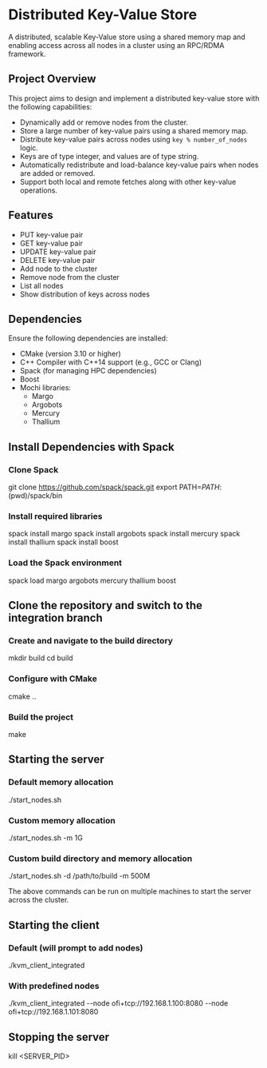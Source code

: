 # Distributed Key-Value Store

A distributed, scalable Key-Value store using a shared memory map and enabling access across all nodes in a cluster using an RPC/RDMA framework.

## Project Overview

This project aims to design and implement a distributed key-value store with the following capabilities:

- Dynamically add or remove nodes from the cluster.
- Store a large number of key-value pairs using a shared memory map.
- Distribute key-value pairs across nodes using `key % number_of_nodes` logic.
- Keys are of type integer, and values are of type string.
- Automatically redistribute and load-balance key-value pairs when nodes are added or removed.
- Support both local and remote fetches along with other key-value operations.

## Features

- PUT key-value pair  
- GET key-value pair  
- UPDATE key-value pair  
- DELETE key-value pair  
- Add node to the cluster  
- Remove node from the cluster  
- List all nodes  
- Show distribution of keys across nodes  

## Dependencies

Ensure the following dependencies are installed:

- CMake (version 3.10 or higher)
- C++ Compiler with C++14 support (e.g., GCC or Clang)
- Spack (for managing HPC dependencies)
- Boost
- Mochi libraries:
  - Margo
  - Argobots
  - Mercury
  - Thallium

## Install Dependencies with Spack

### Clone Spack
git clone https://github.com/spack/spack.git
export PATH=$PATH:$(pwd)/spack/bin

### Install required libraries
spack install margo
spack install argobots
spack install mercury
spack install thallium
spack install boost

### Load the Spack environment
spack load margo argobots mercury thallium boost

## Clone the repository and switch to the integration branch

### Create and navigate to the build directory
mkdir build
cd build

### Configure with CMake
cmake ..

### Build the project
make


## Starting the server
### Default memory allocation
./start_nodes.sh

### Custom memory allocation
./start_nodes.sh -m 1G

### Custom build directory and memory allocation
./start_nodes.sh -d /path/to/build -m 500M

The above commands can be run on multiple machines to start the server across the cluster.

## Starting the client
### Default (will prompt to add nodes)
./kvm_client_integrated

### With predefined nodes
./kvm_client_integrated --node ofi+tcp://192.168.1.100:8080 --node ofi+tcp://192.168.1.101:8080


## Stopping the server
kill <SERVER_PID>

